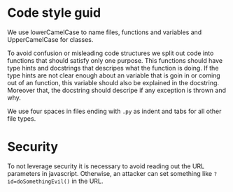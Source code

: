 # Code style guid

We use lowerCamelCase to name files, functions and variables and UpperCamelCase for classes.

To avoid confusion or misleading code structures we split out code into functions that should satisfy only one purpose.
This functions should have type hints and docstrings that descripes what the function is doing. If the type hints are not
clear enough about an variable that is goin in or coming out of an function, this variable should also be explained in the docstring.
Moreover that, the docstring should descripe if any exception is thrown and why.

We use four spaces in files ending with `.py` as indent and tabs for all other file types.

# Security

To not leverage security it is necessary to avoid reading out the URL parameters in javascript.
Otherwise, an attacker can set something like `?id=doSomethingEvil()` in the URL.